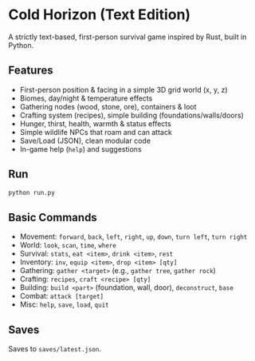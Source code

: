 # Cold Horizon (Text Edition)

A strictly text-based, first-person survival game inspired by Rust, built in Python.

## Features
- First-person position & facing in a simple 3D grid world (x, y, z)
- Biomes, day/night & temperature effects
- Gathering nodes (wood, stone, ore), containers & loot
- Crafting system (recipes), simple building (foundations/walls/doors)
- Hunger, thirst, health, warmth & status effects
- Simple wildlife NPCs that roam and can attack
- Save/Load (JSON), clean modular code
- In-game help (`help`) and suggestions

## Run
```bash
python run.py
```

## Basic Commands
- Movement: `forward`, `back`, `left`, `right`, `up`, `down`, `turn left`, `turn right`
- World: `look`, `scan`, `time`, `where`
- Survival: `stats`, `eat <item>`, `drink <item>`, `rest`
- Inventory: `inv`, `equip <item>`, `drop <item> [qty]`
- Gathering: `gather <target>` (e.g., `gather tree`, `gather rock`)
- Crafting: `recipes`, `craft <recipe> [qty]`
- Building: `build <part>` (foundation, wall, door), `deconstruct`, `base`
- Combat: `attack [target]`
- Misc: `help`, `save`, `load`, `quit`

## Saves
Saves to `saves/latest.json`.
